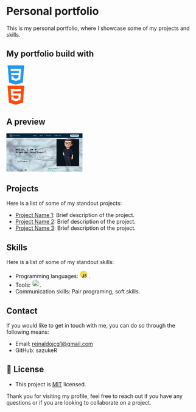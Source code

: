 # Personal portfolio
This is my personal portfolio, where I showcase some of my projects and skills.

## My portfolio build with
<img src="https://raw.githubusercontent.com/sazukeR/landingpage/develop/assets/css-3.png" width="50px" height="50px"> <br/> <img src="https://raw.githubusercontent.com/sazukeR/landingpage/develop/assets/html-5.png" width="50px" height="50px">

## A preview
<img src="assets\preview-portfolio.png" width="200px" height="100px">

## Projects
Here is a list of some of my standout projects:
- [Project Name 1](URL): Brief description of the project.
- [Project Name 2](URL): Brief description of the project.
- [Project Name 3](URL): Brief description of the project.

## Skills
Here is a list of some of my standout skills:
- Programming languages: <img src="https://raw.githubusercontent.com/devicons/devicon/1119b9f84c0290e0f0b38982099a2bd027a48bf1/icons/javascript/javascript-original.svg" width="20" height="20" style="border-radius: 50%; display: inlinek;"> .
- Tools: <img src="https://upload.wikimedia.org/wikipedia/commons/3/33/Figma-logo.svg" width="20" height="20" style="border-radius: 50%; display: inlinek;">.
- Communication skills: Pair programing, soft skills.


## Contact
If you would like to get in touch with me, you can do so through the following means:
- Email: reinaldojcg1@gmail.com
- GitHub: sazukeR

## 📝 License
- This project is [MIT](./MIT.md) licensed.

Thank you for visiting my profile, feel free to reach out if you have any questions or if you are looking to collaborate on a project.
